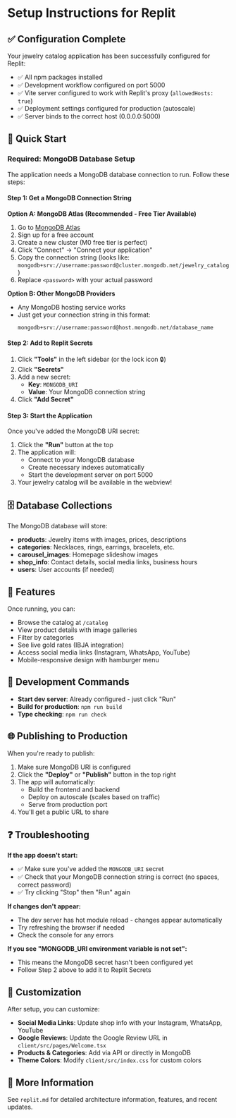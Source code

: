 # Setup Instructions for Replit

## ✅ Configuration Complete

Your jewelry catalog application has been successfully configured for Replit:

- ✅ All npm packages installed
- ✅ Development workflow configured on port 5000
- ✅ Vite server configured to work with Replit's proxy (`allowedHosts: true`)
- ✅ Deployment settings configured for production (autoscale)
- ✅ Server binds to the correct host (0.0.0.0:5000)

## 🚀 Quick Start

### Required: MongoDB Database Setup

The application needs a MongoDB database connection to run. Follow these steps:

#### Step 1: Get a MongoDB Connection String

**Option A: MongoDB Atlas (Recommended - Free Tier Available)**

1. Go to [MongoDB Atlas](https://www.mongodb.com/cloud/atlas)
2. Sign up for a free account
3. Create a new cluster (M0 free tier is perfect)
4. Click "Connect" → "Connect your application"
5. Copy the connection string (looks like: `mongodb+srv://username:password@cluster.mongodb.net/jewelry_catalog`)
6. Replace `<password>` with your actual password

**Option B: Other MongoDB Providers**
- Any MongoDB hosting service works
- Just get your connection string in this format:
  ```
  mongodb+srv://username:password@host.mongodb.net/database_name
  ```

#### Step 2: Add to Replit Secrets

1. Click **"Tools"** in the left sidebar (or the lock icon 🔒)
2. Click **"Secrets"**
3. Add a new secret:
   - **Key**: `MONGODB_URI`
   - **Value**: Your MongoDB connection string
4. Click **"Add Secret"**

#### Step 3: Start the Application

Once you've added the MongoDB URI secret:

1. Click the **"Run"** button at the top
2. The application will:
   - Connect to your MongoDB database
   - Create necessary indexes automatically
   - Start the development server on port 5000
3. Your jewelry catalog will be available in the webview!

## 🗄️ Database Collections

The MongoDB database will store:
- **products**: Jewelry items with images, prices, descriptions
- **categories**: Necklaces, rings, earrings, bracelets, etc.
- **carousel_images**: Homepage slideshow images
- **shop_info**: Contact details, social media links, business hours
- **users**: User accounts (if needed)

## 📱 Features

Once running, you can:
- Browse the catalog at `/catalog`
- View product details with image galleries
- Filter by categories
- See live gold rates (IBJA integration)
- Access social media links (Instagram, WhatsApp, YouTube)
- Mobile-responsive design with hamburger menu

## 📝 Development Commands

- **Start dev server**: Already configured - just click "Run"
- **Build for production**: `npm run build`
- **Type checking**: `npm run check`

## 🌐 Publishing to Production

When you're ready to publish:

1. Make sure MongoDB URI is configured
2. Click the **"Deploy"** or **"Publish"** button in the top right
3. The app will automatically:
   - Build the frontend and backend
   - Deploy on autoscale (scales based on traffic)
   - Serve from production port
4. You'll get a public URL to share

## ❓ Troubleshooting

**If the app doesn't start:**
- ✅ Make sure you've added the `MONGODB_URI` secret
- ✅ Check that your MongoDB connection string is correct (no spaces, correct password)
- ✅ Try clicking "Stop" then "Run" again

**If changes don't appear:**
- The dev server has hot module reload - changes appear automatically
- Try refreshing the browser if needed
- Check the console for any errors

**If you see "MONGODB_URI environment variable is not set":**
- This means the MongoDB secret hasn't been configured yet
- Follow Step 2 above to add it to Replit Secrets

## 🎨 Customization

After setup, you can customize:
- **Social Media Links**: Update shop info with your Instagram, WhatsApp, YouTube
- **Google Reviews**: Update the Google Review URL in `client/src/pages/Welcome.tsx`
- **Products & Categories**: Add via API or directly in MongoDB
- **Theme Colors**: Modify `client/src/index.css` for custom colors

## 📖 More Information

See `replit.md` for detailed architecture information, features, and recent updates.
